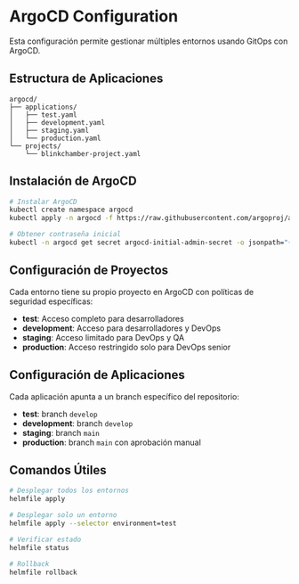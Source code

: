 # ArgoCD Configuration

Esta configuración permite gestionar múltiples entornos usando GitOps con ArgoCD.

## Estructura de Aplicaciones

```
argocd/
├── applications/
│   ├── test.yaml
│   ├── development.yaml
│   ├── staging.yaml
│   └── production.yaml
└── projects/
    └── blinkchamber-project.yaml
```

## Instalación de ArgoCD

```bash
# Instalar ArgoCD
kubectl create namespace argocd
kubectl apply -n argocd -f https://raw.githubusercontent.com/argoproj/argo-cd/stable/manifests/install.yaml

# Obtener contraseña inicial
kubectl -n argocd get secret argocd-initial-admin-secret -o jsonpath="{.data.password}" | base64 -d
```

## Configuración de Proyectos

Cada entorno tiene su propio proyecto en ArgoCD con políticas de seguridad específicas:

- **test**: Acceso completo para desarrolladores
- **development**: Acceso para desarrolladores y DevOps
- **staging**: Acceso limitado para DevOps y QA
- **production**: Acceso restringido solo para DevOps senior

## Configuración de Aplicaciones

Cada aplicación apunta a un branch específico del repositorio:

- **test**: branch `develop`
- **development**: branch `develop`
- **staging**: branch `main`
- **production**: branch `main` con aprobación manual

## Comandos Útiles

```bash
# Desplegar todos los entornos
helmfile apply

# Desplegar solo un entorno
helmfile apply --selector environment=test

# Verificar estado
helmfile status

# Rollback
helmfile rollback
``` 